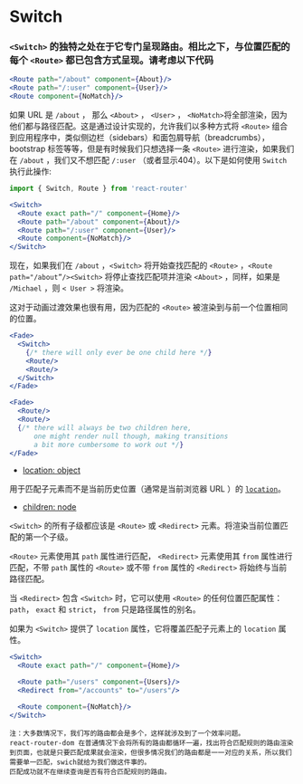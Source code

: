 # Switch 

### `<Switch>` 的独特之处在于它专门呈现路由。相比之下，与位置匹配的每个 `<Route>` 都已包含方式呈现。请考虑以下代码

```jsx
<Route path="/about" component={About}/>
<Route path="/:user" component={User}/>
<Route component={NoMatch}/>
```

如果 URL 是 `/about` ， 那么 `<About>` ， `<User>` ， `<NoMatch>`将全部渲染，因为他们都与路径匹配。这是通过设计实现的，允许我们以多种方式将 `<Route>` 组合到应用程序中，类似侧边栏（sidebars）和面包屑导航（breadcrumbs）， bootstrap 标签等等，但是有时候我们只想选择一条 `<Route>` 进行渲染，如果我们在 `/about` ，我们又不想匹配 `/:user` （或者显示404）。以下是如何使用 `Switch` 执行此操作:

```jsx
import { Switch, Route } from 'react-router'

<Switch>
  <Route exact path="/" component={Home}/>
  <Route path="/about" component={About}/>
  <Route path="/:user" component={User}/>
  <Route component={NoMatch}/>
</Switch>
```

现在，如果我们在 `/about` ，`<Switch>` 将开始查找匹配的 `<Route>` ，`<Route path="/about”/><Switch>` 将停止查找匹配项并渲染 `<About>` ，同样，如果是 `/Michael` ，则 `< User >` 将渲染。

这对于动画过渡效果也很有用，因为匹配的 `<Route>` 被渲染到与前一个位置相同的位置。

```jsx
<Fade>
  <Switch>
    {/* there will only ever be one child here */}
    <Route/>
    <Route/>
  </Switch>
</Fade>

<Fade>
  <Route/>
  <Route/>
  {/* there will always be two children here,
      one might render null though, making transitions
      a bit more cumbersome to work out */}
</Fade>
```

- [location: object](https://react-router.docschina.org/web/api/Switch/location-object)

用于匹配子元素而不是当前历史位置（通常是当前浏览器 URL ）的 [`location`](https://react-router.docschina.org/web/api/location)。

- [children: node](https://react-router.docschina.org/web/api/Switch/children-node)

`<Switch>` 的所有子级都应该是 `<Route>` 或 `<Redirect>` 元素。将渲染当前位置匹配的第一个子级。

`<Route>` 元素使用其 `path` 属性进行匹配， `<Redirect>` 元素使用其 `from` 属性进行匹配，不带 `path` 属性的 `<Route>` 或不带 `from` 属性的 `<Redirect>` 将始终与当前路径匹配。

当 `<Redirect>` 包含 `<Switch>` 时，它可以使用 `<Route>` 的任何位置匹配属性：`path`， `exact` 和 `strict`， `from` 只是路径属性的别名。

如果为 `<Switch>` 提供了 `location` 属性，它将覆盖匹配子元素上的 `location` 属性。

```jsx
<Switch>
  <Route exact path="/" component={Home}/>

  <Route path="/users" component={Users}/>
  <Redirect from="/accounts" to="/users"/>

  <Route component={NoMatch}/>
</Switch>
```

```
注：大多数情况下，我们写的路由都会是多个，这样就涉及到了一个效率问题。
react-router-dom 在普通情况下会将所有的路由都循环一遍，找出符合匹配规则的路由渲染到页面，也就是只要匹配成果就会渲染，但很多情况我们的路由都是一一对应的关系，所以我们需要单一匹配，swich就给为我们做这件事的。
匹配成功就不在继续查询是否有符合匹配规则的路由。
```

